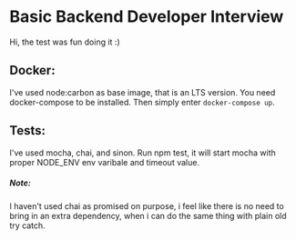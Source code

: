# Basic Backend Developer Interview

Hi, the test was fun doing it :)

## Docker:
I've used node:carbon as base image, that is an LTS version.
You need docker-compose to be installed. Then simply enter `docker-compose up`.

## Tests:
I've used mocha, chai, and sinon.
Run npm test, it will start mocha with proper NODE_ENV env varibale and timeout value.

##### Note:
I haven't used chai as promised on purpose, i feel like there is no need to bring in an extra dependency, when i can do the same thing with plain old try catch.



